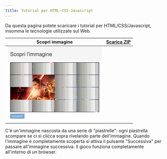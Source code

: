```yaml
---
title: Tutorial per HTML-CSS-Javascript
---
```


Da questa pagina potete scaricare i tutorial per HTML/CSS/Javascript, insomma le tecnologie utilizzate sul Web.

| Scopri immagine | [Scarica ZIP](files/web_scopri_immagine.zip) |
| --- | --- |
| ![Scopri immagine](images/web_scopri_immagine.png) | &nbsp; |

C'è un'immagine nascosta da una serie di "piastrelle": ogni piastrella scompare se ci si clicca sopra rivelando parte dell'immagine. Quando l'immagine è completamente scoperta si attiva il pulsante "Successiva" per passare all'immagine successiva.
Il gioco funziona completamente all'interno di un browser.

